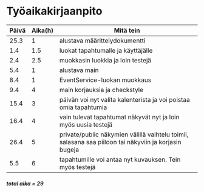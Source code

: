 # Työaikakirjaanpito

Päivä | Aika(h) | Mitä tein
------|---------|----------
25.3  | 1       | alustava määrittelydokumentti
1.4   | 1.5     | luokat tapahtumalle ja käyttäjälle
2.4   | 2.5     | muokkasin luokkia ja loin testejä
5.4   | 1       | alustava main
8.4   | 1       | EventService-luokan muokkaus
9.4   | 4       | main korjauksia ja checkstyle
15.4  | 3       | päivän voi nyt valita kalenterista ja voi poistaa omia tapahtumia
16.4  | 4       | vain tulevat tapahtumat näkyvät nyt ja loin myös uusia testejä
26.4  | 5       | private/public näkymien välillä vaihtelu toimii, salasana saa piiloon tai näkyviin ja korjasin bugeja
5.5   | 6       | tapahtumille voi antaa nyt kuvauksen. Tein myös testejä

##### total aika = 29
